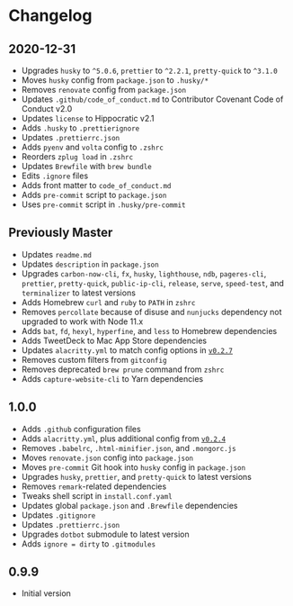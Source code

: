 # Changelog

## 2020-12-31

- Upgrades `husky` to `^5.0.6`, `prettier` to `^2.2.1`, `pretty-quick` to `^3.1.0`
- Moves `husky` config from `package.json` to `.husky/*`
- Removes `renovate` config from `package.json`
- Updates `.github/code_of_conduct.md` to Contributor Covenant Code of Conduct v2.0
- Updates `license` to Hippocratic v2.1
- Adds `.husky` to `.prettierignore`
- Updates `.prettierrc.json`
- Adds `pyenv` and `volta` config to `.zshrc`
- Reorders `zplug load` in `.zshrc`
- Updates `Brewfile` with `brew bundle`
- Edits `.ignore` files
- Adds front matter to `code_of_conduct.md`
- Adds `pre-commit` script to `package.json`
- Uses `pre-commit` script in `.husky/pre-commit`

## Previously Master

- Updates `readme.md`
- Updates `description` in `package.json`
- Upgrades `carbon-now-cli`, `fx`, `husky`, `lighthouse`, `ndb`, `pageres-cli`, `prettier`, `pretty-quick`, `public-ip-cli`, `release`, `serve`, `speed-test`, and `terminalizer` to latest versions
- Adds Homebrew `curl` and `ruby` to `PATH` in `zshrc`
- Removes `percollate` because of disuse and `nunjucks` dependency not upgraded to work with Node 11.x
- Adds `bat`, `fd`, `hexyl`, `hyperfine`, and `less` to Homebrew dependencies
- Adds TweetDeck to Mac App Store dependencies
- Updates `alacritty.yml` to match config options in [`v0.2.7`](https://github.com/jwilm/alacritty/releases/tag/v0.2.7)
- Removes custom filters from `gitconfig`
- Removes deprecated `brew prune` command from `zshrc`
- Adds `capture-website-cli` to Yarn dependencies

## 1.0.0

- Adds `.github` configuration files
- Adds `alacritty.yml`, plus additional config from [`v0.2.4`](https://github.com/jwilm/alacritty/releases/tag/v0.2.4)
- Removes `.babelrc`, `.html-minifier.json`, and `.mongorc.js`
- Moves `renovate.json` config into `package.json`
- Moves `pre-commit` Git hook into `husky` config in `package.json`
- Upgrades `husky`, `prettier`, and `pretty-quick` to latest versions
- Removes `remark`-related dependencies
- Tweaks shell script in `install.conf.yaml`
- Updates global `package.json` and `.Brewfile` dependencies
- Updates `.gitignore`
- Updates `.prettierrc.json`
- Upgrades `dotbot` submodule to latest version
- Adds `ignore = dirty` to `.gitmodules`

## 0.9.9

- Initial version
